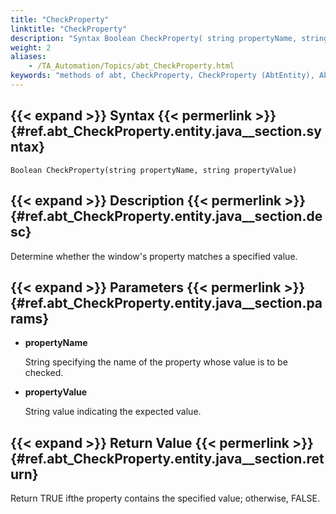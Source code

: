 ```yaml
--- 
title: "CheckProperty"
linktitle: "CheckProperty"
description: "Syntax Boolean CheckProperty( string propertyName, string propertyValue) Description Determine whether the window's property matches a specified value. Parameters propertyName String specifying the ..."
weight: 2
aliases: 
    - /TA_Automation/Topics/abt_CheckProperty.html
keywords: "methods of abt, CheckProperty, CheckProperty (AbtEntity), AbtEntity, checkproperty, abtentity checkproperty, window's property matches expected value, check window's property against expected value"
---
```


## {{< expand >}} Syntax {{< permerlink >}} {#ref.abt_CheckProperty.entity.java__section.syntax} 

`Boolean CheckProperty(string propertyName, string propertyValue)`

## {{< expand >}} Description {{< permerlink >}} {#ref.abt_CheckProperty.entity.java__section.desc} 

Determine whether the window's property matches a specified value.

## {{< expand >}} Parameters {{< permerlink >}} {#ref.abt_CheckProperty.entity.java__section.params} 

-   **propertyName**

    String specifying the name of the property whose value is to be checked.

-   **propertyValue**

    String value indicating the expected value.


## {{< expand >}} Return Value {{< permerlink >}} {#ref.abt_CheckProperty.entity.java__section.return} 

Return TRUE ifthe property contains the specified value; otherwise, FALSE.




